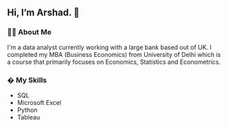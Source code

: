 

<h2>Hi, I’m Arshad. 👋</h2>


<h3>  💁🏻 About Me </h3>

I'm a data analyst currently working with a large bank based out of UK. I completed my MBA (Business Economics) from University of Delhi which is a course that primarily focuses on Economics, Statistics and Econometrics.

<h3> � My Skills </h3>

- SQL
- Microsoft Excel
- Python
- Tableau 






<!---
art9793/art9793 is a ✨ special ✨ repository because its `README.md` (this file) appears on your GitHub profile.
You can click the Preview link to take a look at your changes.
--->
